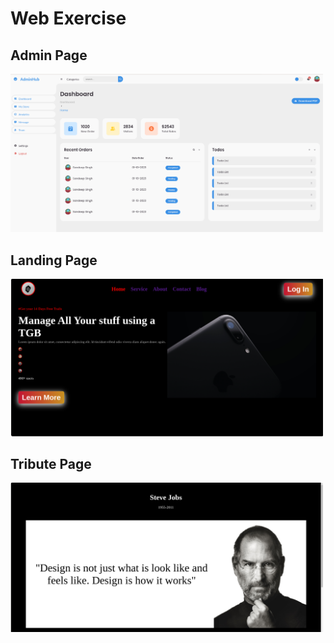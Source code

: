 # Web Exercise

## Admin Page 
<img src = "https://github.com/Sandeep-coder-app/Web-Exercise/blob/main/Admin/Screenshot%20from%202023-08-20%2016-58-46.png" width=500/>

## Landing Page
<img src="https://github.com/Sandeep-coder-app/Web-Exercise/blob/main/Landing_Page/Screenshot%20from%202023-08-08%2011-04-47.png" width=500/>

## Tribute Page
<img src="https://github.com/Sandeep-coder-app/Web-Exercise/blob/main/Tribute_Page/Screenshot%20from%202023-08-08%2011-39-03.png" width=500/>

